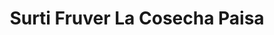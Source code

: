 ---
title: "Surti Fruver La Cosecha Paisa"
url: /barrios-unidos/surti-fruver-la-cosecha-paisa/
shop: Gemüse & Obst
---